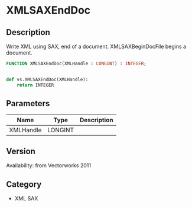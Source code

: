 # XMLSAXEndDoc

## Description
Write XML using SAX, end of a document. XMLSAXBeginDocFile begins a document.

```pascal
FUNCTION XMLSAXEndDoc(XMLHandle : LONGINT) : INTEGER;
```

```python

def vs.XMLSAXEndDoc(XMLHandle):
    return INTEGER
```

## Parameters
|Name|Type|Description|
|---|---|---|
|XMLHandle|LONGINT||

## Version
Availability: from Vectorworks 2011
## Category
* XML SAX

